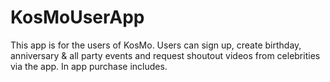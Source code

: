 # KosMoUserApp
This app is for the users of KosMo. Users can sign up, create birthday, anniversary &amp; all party events and request shoutout videos from celebrities via the app. In app purchase includes. 

